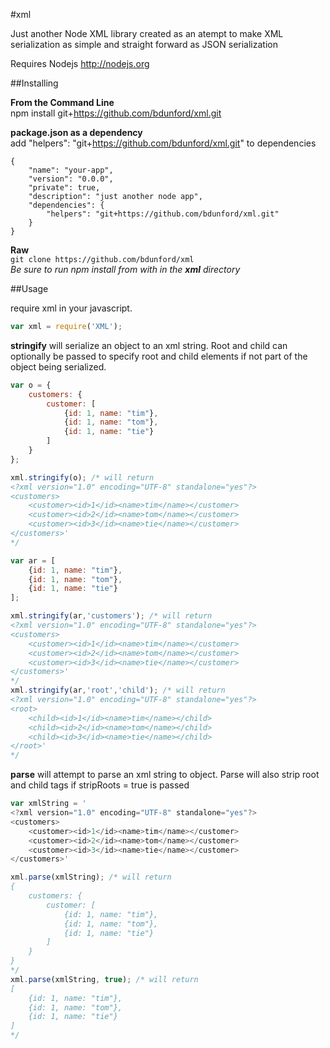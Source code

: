 #xml

Just another Node XML library created as an atempt to make XML serialization as simple and straight forward as JSON serialization

Requires Nodejs http://nodejs.org


##Installing

__From the Command Line__<br />
npm install git+https://github.com/bdunford/xml.git

__package.json as a dependency__<br />
add "helpers": "git+https://github.com/bdunford/xml.git" to dependencies <br />
```
{
    "name": "your-app",
    "version": "0.0.0",
    "private": true,
    "description": "just another node app",
    "dependencies": {
        "helpers": "git+https://github.com/bdunford/xml.git"
    }
}

```
__Raw__<br />
```git clone https://github.com/bdunford/xml```<br />
_Be sure to run npm install from with in the __xml__ directory_

##Usage

require xml in your javascript.
```javascript
var xml = require('XML');
```

__stringify__ will serialize an object to an xml string.  Root and child can optionally be passed to specify root and child elements if not part of the object being serialized.
<br />

```javascript
var o = {
    customers: {
        customer: [
            {id: 1, name: "tim"},
            {id: 1, name: "tom"},
            {id: 1, name: "tie"}
        ]
    }
};

xml.stringify(o); /* will return
<?xml version="1.0" encoding="UTF-8" standalone="yes"?>
<customers>
    <customer><id>1</id><name>tim</name></customer>
    <customer><id>2</id><name>tom</name></customer>
    <customer><id>3</id><name>tie</name></customer>
</customers>'
*/
```

```javascript
var ar = [
    {id: 1, name: "tim"},
    {id: 1, name: "tom"},
    {id: 1, name: "tie"}
];

xml.stringify(ar,'customers'); /* will return
<?xml version="1.0" encoding="UTF-8" standalone="yes"?>
<customers>
    <customer><id>1</id><name>tim</name></customer>
    <customer><id>2</id><name>tom</name></customer>
    <customer><id>3</id><name>tie</name></customer>
</customers>'
*/
xml.stringify(ar,'root','child'); /* will return
<?xml version="1.0" encoding="UTF-8" standalone="yes"?>
<root>
    <child><id>1</id><name>tim</name></child>
    <child><id>2</id><name>tom</name></child>
    <child><id>3</id><name>tie</name></child>
</root>'
*/
```

__parse__ will attempt to parse an xml string to object. Parse will also strip root and child tags if stripRoots = true is passed
<br />

```javascript
var xmlString = '
<?xml version="1.0" encoding="UTF-8" standalone="yes"?>
<customers>
    <customer><id>1</id><name>tim</name></customer>
    <customer><id>2</id><name>tom</name></customer>
    <customer><id>3</id><name>tie</name></customer>
</customers>'

xml.parse(xmlString); /* will return
{
    customers: {
        customer: [
            {id: 1, name: "tim"},
            {id: 1, name: "tom"},
            {id: 1, name: "tie"}
        ]
    }
}
*/
xml.parse(xmlString, true); /* will return
[
    {id: 1, name: "tim"},
    {id: 1, name: "tom"},
    {id: 1, name: "tie"}
]
*/
```
